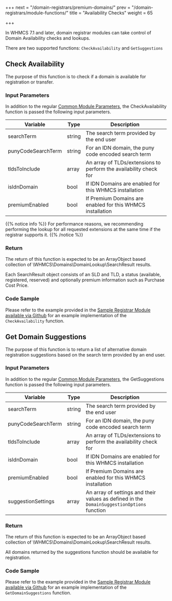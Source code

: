 +++
next = "/domain-registrars/premium-domains/"
prev = "/domain-registrars/module-functions/"
title = "Availability Checks"
weight = 65

+++

In WHMCS 7.1 and later, domain registrar modules can take control of Domain Availability checks and lookups.

There are two supported functions: `CheckAvailability` and `GetSuggestions`

## Check Availability

The purpose of this function is to check if a domain is available for registration or transfer.

### Input Parameters

In addition to the regular [Common Module Parameters](/domain-registrars/module-parameters/), the CheckAvailability function is passed the following input parameters.

| Variable | Type | Description |
| --------- | ----------- | ----------- |
| searchTerm | string | The search term provided by the end user
| punyCodeSearchTerm | string | For an IDN domain, the puny code encoded search term
| tldsToInclude | array | An array of TLDs/extensions to perform the availability check for
| isIdnDomain | bool | If IDN Domains are enabled for this WHMCS installation
| premiumEnabled | bool | If Premium Domains are enabled for this WHMCS installation

{{% notice info %}}
For performance reasons, we recommending performing the lookup for all requested extensions at the same time if the registrar supports it.
{{% /notice %}}

### Return

The return of this function is expected to be an ArrayObject based collection of \WHMCS\Domains\DomainLookup\SearchResult results.

Each SearchResult object consists of an SLD and TLD, a status (available, registered, reserved) and optionally premium information such as Purchase Cost Price.

### Code Sample

Please refer to the example provided in the [Sample Registrar Module available via Github](https://github.com/WHMCS/sample-registrar-module) for an example implementation of the `CheckAvailability` function.

## Get Domain Suggestions

The purpose of this function is to return a list of alternative domain registration suggestions based on the search term provided by an end user.

### Input Parameters

In addition to the regular [Common Module Parameters](/domain-registrars/module-parameters/), the GetSuggestions function is passed the following input parameters.

| Variable | Type | Description |
| --------- | ----------- | ----------- |
| searchTerm | string | The search term provided by the end user
| punyCodeSearchTerm | string | For an IDN domain, the puny code encoded search term
| tldsToInclude | array | An array of TLDs/extensions to perform the availability check for
| isIdnDomain | bool | If IDN Domains are enabled for this WHMCS installation
| premiumEnabled | bool | If Premium Domains are enabled for this WHMCS installation
| suggestionSettings | array | An array of settings and their values as defined in the `DomainSuggestionOptions` function

### Return

The return of this function is expected to be an ArrayObject based collection of \WHMCS\Domains\DomainLookup\SearchResult results.

All domains returned by the suggestions function should be available for registration.

### Code Sample

Please refer to the example provided in the [Sample Registrar Module available via Github](https://github.com/WHMCS/sample-registrar-module) for an example implementation of the `GetDomainSuggestions` function.

